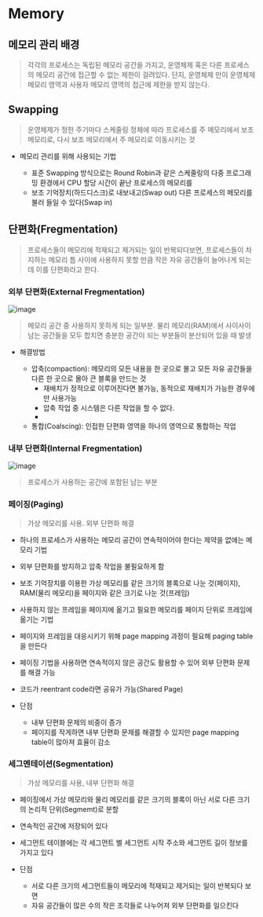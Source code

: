Memory
======

## 메모리 관리 배경

> 각각의 프로세스는 독립된 메모리 공간을 가지고, 운영체제 혹은 다른 프로세스의 메모리 공간에 접근할 수 없는 제한이 걸려있다.
> 단지, 운영체제 만이 운영체제 메모리 영역과 사용자 메모리 영역의 접근에 제한을 받지 않는다.

## Swapping

> 운영체제가 정한 주기마다 스케줄링 정체에 따라 프로세스를 주 메모리에서 보조 메모리로, 다시 보조 메모리에서 주 메모리로 이동시키는 것

* 메모리 관리를 위해 사용되는 기법

  - 표준 Swapping 방식으로는 Round Robin과 같은 스케줄링의 다중 프로그래밍 환경에서 CPU 할당 시간이 끝난 프로세스의 메모리를
  - 보조 기억장치(하드디스크)로 내보내고(Swap out) 다른 프로세스의 메모리를 불러 들일 수 있다(Swap in)

## 단편화(Fregmentation)

> 프로세스들이 메모리에 적재되고 제거되는 일이 반복되다보면, 프로세스들이 차지하는 메모리 틈 사이에 사용하지 못할 만큼 작은 자유 공간들이
> 늘어나게 되는데 이를 단편화라고 한다.

### 외부 단편화(External Fregmentation)
![image](https://user-images.githubusercontent.com/94096054/147093921-20aa9895-3612-4da3-b1eb-9f00f84d856c.png)

> 메모리 공간 중 사용하지 못하게 되는 일부분. 물리 메모리(RAM)에서 사이사이 남는 공간들을 모두 합치면 충분한 공간이 되는 부분들이 분산되어 있을 때 발생

* 해결방법

  + 압축(compaction): 메모리의 모든 내용을 한 곳으로 몰고 모든 자유 공간들을 다른 한 곳으로 몰아 큰 블록을 만드는 것
    - 재배치가 정적으로 이루어진다면 불가능, 동적으로 재배치가 가능한 경우에만 사용가능
    - 압축 작업 중 시스템은 다른 작업을 할 수 없다.
    - 
  + 통합(Coalscing): 인접한 단편화 영역을 하나의 영역으로 통합하는 작업 

### 내부 단편화(Internal Fregmentation)

 ![image](https://user-images.githubusercontent.com/94096054/147094364-0c4eab52-e706-4dc4-a193-1e383f6ad6c8.png)
 
 
 > 프로세스가 사용하는 공간에 포함된 남는 부분

### 페이징(Paging)

> 가상 메모리를 사용. 외부 단편화 해결

* 하나의 프로세스가 사용하는 메모리 공간이 연속적이어야 한다는 제약을 없애는 메모리 기법
* 외부 단편화를 방지하고 압축 작업을 불필요하게 함
* 보조 기억장치를 이용한 가상 메모리를 같은 크기의 블록으로 나눈 것(페이지), RAM(물리 메모리)을 페이지와 같은 크기로 나눈 것(프레임)
* 사용하지 않는 프레임을 페이지에 옮기고 필요한 메모리를 페이지 단위로 프레임에 옮기는 기법
* 페이지와 프레임을 대응시키기 위해 page mapping 과정이 필요해 paging table을 만든다
* 페이징 기법을 사용하면 연속적이지 않은 공간도 활용할 수 있어 외부 단편화 문제를 해결 가능
* 코드가 reentrant code라면 공유가 가능(Shared Page)

* 단점
  - 내부 단편화 문제의 비중이 증가
  - 페이지를 작게하면 내부 단편화 문제를 해결할 수 있지만 page mapping table이 많아져 효율이 감소

### 세그멘테이션(Segmentation)
> 가상 메모리를 사용, 내부 단편화 해결 

* 페이징에서 가상 메모리와 물리 메모리를 같은 크기의 블록이 아닌 서로 다른 크기의 논리적 단위(Segmemt)로 분할

* 연속적인 공간에 저장되어 있다
* 세그먼트 테이블에는 각 세그먼트 별 세그먼트 시작 주소와 세그먼트 길이 정보를 가지고 있다

* 단점
  + 서로 다른 크기의 세그먼트들이 메모리에 적재되고 제거되는 일이 반복되다 보면 
  + 자유 공간들이 많은 수의 작은 조각들로 나누어져 외부 단편화를 일으킨다









 
 
 
 
 
 
 
 
 
 
 
